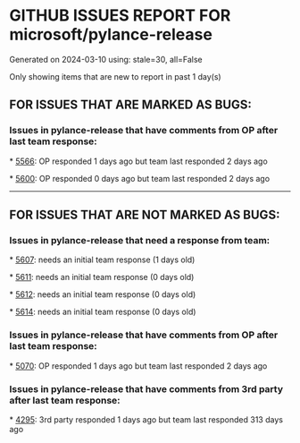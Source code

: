 
# GITHUB ISSUES REPORT FOR microsoft/pylance-release


Generated on 2024-03-10 using: stale=30, all=False


Only showing items that are new to report in past 1 day(s)


## FOR ISSUES THAT ARE MARKED AS BUGS:


### Issues in pylance-release that have comments from OP after last team response:


\* [5566](https://github.com/microsoft/pylance-release/issues/5566 "No documentation for `isalpha` called on `LiteralString`"): OP responded 1 days ago but team last responded 2 days ago

\* [5600](https://github.com/microsoft/pylance-release/issues/5600 "Rename function must also handle first argument of Annotated if it is string"): OP responded 0 days ago but team last responded 2 days ago

---

## FOR ISSUES THAT ARE NOT MARKED AS BUGS:


### Issues in pylance-release that need a response from team:


\* [5607](https://github.com/microsoft/pylance-release/issues/5607 "Documentation on dataclass constructor argument typed as optional does not show the full type"): needs an initial team response (1 days old)

\* [5611](https://github.com/microsoft/pylance-release/issues/5611 "Semantic Highlighting for Constants"): needs an initial team response (0 days old)

\* [5612](https://github.com/microsoft/pylance-release/issues/5612 "Semantic Token Type / Tooltip Info changes depending on order of Assignments"): needs an initial team response (0 days old)

\* [5614](https://github.com/microsoft/pylance-release/issues/5614 "Pylance using a lot of memory"): needs an initial team response (0 days old)

### Issues in pylance-release that have comments from OP after last team response:


\* [5070](https://github.com/microsoft/pylance-release/issues/5070 "Pylance language server 100% CPU usage while scanning folders in multi-root workspace"): OP responded 1 days ago but team last responded 2 days ago

### Issues in pylance-release that have comments from 3rd party after last team response:


\* [4295](https://github.com/microsoft/pylance-release/issues/4295 "Slow computer -> &quot;Expected 0 positional arguments&quot;"): 3rd party responded 1 days ago but team last responded 313 days ago
